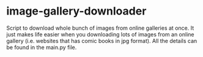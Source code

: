 # image-gallery-downloader
Script to download whole bunch of images from online galleries at once. It just makes life easier when you downloading lots of images from an online gallery (i.e. websites that has comic books in jpg format). All the details can be found in the main.py file.
